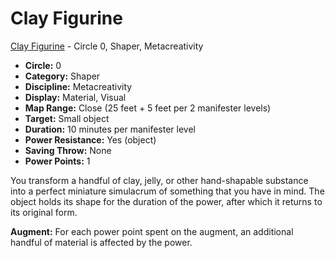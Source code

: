 # Clay Figurine

[Clay Figurine](/Psionics/C/ClayFigurine.md) - Circle 0, Shaper, Metacreativity

- **Circle:** 0
- **Category:** Shaper
- **Discipline:** Metacreativity
- **Display:** Material, Visual
- **Map Range:** Close (25 feet + 5 feet per 2 manifester levels)
- **Target:** Small object
- **Duration:** 10 minutes per manifester level
- **Power Resistance:** Yes (object)
- **Saving Throw:** None
- **Power Points:** 1

You transform a handful of clay, jelly, or other hand-shapable substance into a perfect miniature simulacrum of something that you have in mind. The object holds its shape for the duration of the power, after which it returns to its original form.

**Augment:** For each power point spent on the augment, an additional handful of material is affected by the power.
